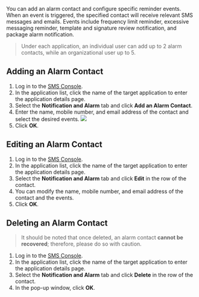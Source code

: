 You can add an alarm contact and configure specific reminder events. When an event is triggered, the specified contact will receive relevant SMS messages and emails. Events include frequency limit reminder, excessive messaging reminder, template and signature review notification, and package alarm notification.

>Under each application, an individual user can add up to 2 alarm contacts, while an organizational user up to 5. 

## Adding an Alarm Contact
1. Log in to the [SMS Console](https://console.cloud.tencent.com/sms).
2. In the application list, click the name of the target application to enter the application details page.
3. Select the **Notification and Alarm** tab and click **Add an Alarm Contact**.
4. Enter the name, mobile number, and email address of the contact and select the desired events.
  ![](https://main.qcloudimg.com/raw/f4d135dcb2dbefdbbcbaf7965faf6a58.png)
5. Click **OK**.


## Editing an Alarm Contact
1. Log in to the [SMS Console](https://console.cloud.tencent.com/sms).
2. In the application list, click the name of the target application to enter the application details page.
3. Select the **Notification and Alarm** tab and click **Edit** in the row of the contact.
4. You can modify the name, mobile number, and email address of the contact and the events.
5. Click **OK**.

## Deleting an Alarm Contact
>It should be noted that once deleted, an alarm contact **cannot be recovered**; therefore, please do so with caution.

1. Log in to the [SMS Console](https://console.cloud.tencent.com/sms).
2. In the application list, click the name of the target application to enter the application details page.
3. Select the **Notification and Alarm** tab and click **Delete** in the row of the contact.
4. In the pop-up window, click **OK**.

